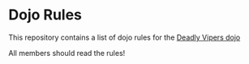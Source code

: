 Dojo Rules
==========

This repository contains a list of dojo rules for the [Deadly Vipers dojo](https://github.com/deadlyvipers)

All members should read the rules!
